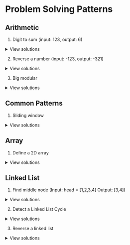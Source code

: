 # Problem Solving Patterns

## Arithmetic

1. Digit to sum (input: 123, output: 6)

<details>
<summary>View solutions</summary>

**Solution 1:**
  
```js
function dititToSum(n) {
  let sum = 0;
  
  for (; n; n = Math.floor(n / 10)) {
    sum += n % 10;
  }
  
  return sum
}
  
digitToSum(123) // 6
```
  
</details>

2. Reverse a number (input: -123, output: -321)

<details>
<summary>View solutions</summary>

**Solution 1**

```js
function reverse(num) {
  let r = 0
    
  for(let i = Math.abs(num); i != 0;) {
    r = r * 10 ;
    r = r + i % 10;
    i = Math.floor(i/10);
  }
    
  return num < 0 ? -r : r
};

reverse(-123) // -321
```

</details>


3. Big modular


<details>
<summary>View solutions</summary>

**Solution 1**

```js
// a ^ b % M

function bigMod (a, b, M) {
    if (b === 0) return 1 % M
    
    let x = bigMod(a, Math.floor(b / 2), M)
    console.log({x1:x})
    x = (x * x) % M
    console.log({x2:x})
    if (b % 2 === 1) x = (x * a) % M
    console.log({x3:x})
    return x
}

console.log(bigMod(2, 5, 7)) // 2 ^ 5 % 7 = 4
console.log(bigMod(2, 100, 7)) // 2 ^ 5 % 7 = 2
```

</details>

## Common Patterns

1. Sliding window

<details>
<summary>View solutions</summary>

```py
def maxPrice(arr, k):
  total = sum(arr[:k])
  max_price = total
  
  for i in range(len(arr) - k):
    total -= arr[i]
    total += arr[k+i]
    max_price = max(total, max_price)
    
  return max_price
  
maxPrice([1,4,5,6], 3) # 15
```

</details>

## Array

1. Define a 2D array

<details>
<summary>View solutions</summary>

```js
const row = 5
const col = 4
const val = 0
const myGrid = [...Array(row)].map(() => Array(col).fill(val));
```

```
```

</details>

## Linked List

1. Find middle node (Input: head = [1,2,3,4] Output: [3,4])

<details>
<summary>View solutions</summary>

**Solution 1**

```js
function getMiddleNode (head) {
    let fast = head
    let slow = head
    
    while(fast !== null && fast.next !== null) {
        fast = fast.next.next
        slow = slow.next
    }
    
    return slow
}
```

</details>

2. Detect a Linked List Cycle

<details>
<summary>View solutions</summary>

**Solution 1**

```js
function detectLLCycle (head) {
    let fast = head
    let slow = head
    
    while(fast !== null && fast.next !== null && slow !== fast) {
        fast = fast.next.next
        slow = slow.next
    }
    
    if(slow === fast) return true
    return false
}
```

</details>

3. Reverse a linked list

<details>
<summary>View solutions</summary>

**Solution 1**

```js
function reverseLL (head) {
    let curr = head
    let prev = null
    let next = null
    
    while(curr !== null) {
        next = curr.next
        curr.next = prev
        prev = curr
        curr = next
    }
    
    return prev
}
```

</details>

